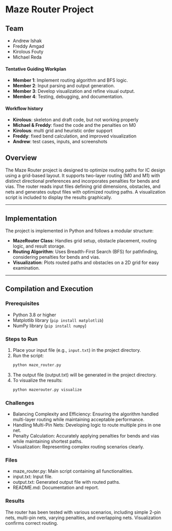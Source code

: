 # Maze Router Project

## Team
- Andrew Ishak
- Freddy Amgad
- Kirolous Fouty
- Michael Reda

#### Tentative Guiding Workplan
- **Member 1**: Implement routing algorithm and BFS logic.
- **Member 2**: Input parsing and output generation.
- **Member 3**: Develop visualization and refine visual output.
- **Member 4**: Testing, debugging, and documentation.

#### Workflow history
- **Kirolous**: skeleton and draft code, but not working properly
- **Michael & Freddy**: fixed the code and the penalties on M0
- **Kirolous**: multi grid and heuristic order support
- **Freddy**: fixed bend calculation, and improved visualization
- **Andrew**: test cases, inputs, and screenshots


## Overview
The Maze Router project is designed to optimize routing paths for IC design using a grid-based layout. It supports two-layer routing (M0 and M1) with distinct directional preferences and incorporates penalties for bends and vias. The router reads input files defining grid dimensions, obstacles, and nets and generates output files with optimized routing paths. A visualization script is included to display the results graphically.

---

## Implementation
The project is implemented in Python and follows a modular structure:
- **MazeRouter Class**: Handles grid setup, obstacle placement, routing logic, and result storage.
- **Routing Algorithm**: Uses Breadth-First Search (BFS) for pathfinding, considering penalties for bends and vias.
- **Visualization**: Plots routed paths and obstacles on a 2D grid for easy examination.

---

## Compilation and Execution

### Prerequisites
- Python 3.8 or higher
- Matplotlib library (`pip install matplotlib`)
- NumPy library (`pip install numpy`)

### Steps to Run
1. Place your input file (e.g., `input.txt`) in the project directory.
2. Run the script:
   ```bash
   python maze_router.py
3. The output file (output.txt) will be generated in the project directory.
4. To visualize the results:
    ```bash
    python mazerouter.py visualize

### Challenges
- Balancing Complexity and Efficiency: Ensuring the algorithm handled multi-layer routing while maintaining acceptable performance.
- Handling Multi-Pin Nets: Developing logic to route multiple pins in one net.
- Penalty Calculation: Accurately applying penalties for bends and vias while maintaining shortest paths.
- Visualization: Representing complex routing scenarios clearly.


### Files
- maze_router.py: Main script containing all functionalities.
- input.txt: Input file.
- output.txt: Generated output file with routed paths.
- README.md: Documentation and report.

### Results
The router has been tested with various scenarios, including simple 2-pin nets, multi-pin nets, varying penalties, and overlapping nets. Visualization confirms correct routing.
